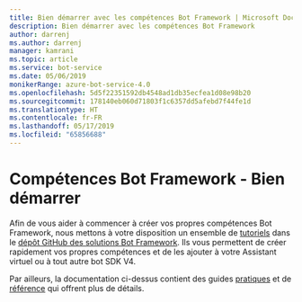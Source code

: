 ```yaml
---
title: Bien démarrer avec les compétences Bot Framework | Microsoft Docs
description: Bien démarrer avec les compétences Bot Framework
author: darrenj
ms.author: darrenj
manager: kamrani
ms.topic: article
ms.service: bot-service
ms.date: 05/06/2019
monikerRange: azure-bot-service-4.0
ms.openlocfilehash: 5d5f22351592db4548ad1db35ecfea1d08e98b20
ms.sourcegitcommit: 178140eb060d71803f1c6357dd5afebd7f44fe1d
ms.translationtype: HT
ms.contentlocale: fr-FR
ms.lasthandoff: 05/17/2019
ms.locfileid: "65856688"
---
```

# <a name="bot-framework-skills---getting-started"></a>Compétences Bot Framework - Bien démarrer

Afin de vous aider à commencer à créer vos propres compétences Bot Framework, nous mettons à votre disposition un ensemble de [tutoriels](https://github.com/microsoft/AI/tree/master/docs#tutorials) dans le [dépôt GitHub des solutions Bot Framework](https://github.com/Microsoft/botframework-solutions). Ils vous permettent de créer rapidement vos propres compétences et de les ajouter à votre Assistant virtuel ou à tout autre bot SDK V4.

Par ailleurs, la documentation ci-dessus contient des guides [pratiques](https://github.com/microsoft/AI/tree/master/docs#how-to) et de [référence](https://github.com/microsoft/AI/tree/master/docs#reference) qui offrent plus de détails.